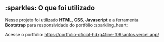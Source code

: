 
<h2 id="utilizados">:sparkles: O que foi utilizado</h2>
<p> Nesse projeto foi utilizado <strong>HTML</strong>, <strong>CSS</strong>, <strong>Javascript</strong> e a ferramenta <strong>Bootstrap</strong> para responsividade do portfólio :sparkling_heart:</p>

Acesse o portfólio: https://portfolio-oficial-hdxg4fine-f09santos.vercel.app/


